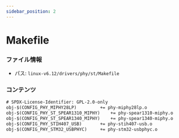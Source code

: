 ```yaml
---
sidebar_position: 2
---
```

# Makefile

### ファイル情報

- パス: `linux-v6.12/drivers/phy/st/Makefile`

### コンテンツ

```txt
# SPDX-License-Identifier: GPL-2.0-only
obj-$(CONFIG_PHY_MIPHY28LP) 		+= phy-miphy28lp.o
obj-$(CONFIG_PHY_ST_SPEAR1310_MIPHY)	+= phy-spear1310-miphy.o
obj-$(CONFIG_PHY_ST_SPEAR1340_MIPHY)	+= phy-spear1340-miphy.o
obj-$(CONFIG_PHY_STIH407_USB)		+= phy-stih407-usb.o
obj-$(CONFIG_PHY_STM32_USBPHYC) 	+= phy-stm32-usbphyc.o

```
